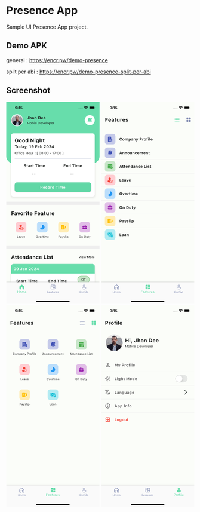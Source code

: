 # Presence App

Sample UI Presence App project.

## Demo APK

general : https://encr.pw/demo-presence

<!-- https://www.dropbox.com/scl/fi/gsgduj7siw3i3gjozkhez/presence.apk?rlkey=cx7iv0m4rdd44jyryvf5k0222&dl=0 -->

split per abi : https://encr.pw/demo-presence-split-per-abi

<!-- https://www.dropbox.com/scl/fo/zcfup9odm0a9h68i8t6zm/h?rlkey=9tpnszstzzg2tg4a0tmqpjljy&dl=0 -->

## Screenshot

<img src="screenshot/home.png" width="250"/> <img src="screenshot/feature1.png" width="250"/> <img src="screenshot/feature2.png" width="250"/> <img src="screenshot/profile.png" width="250"/>

